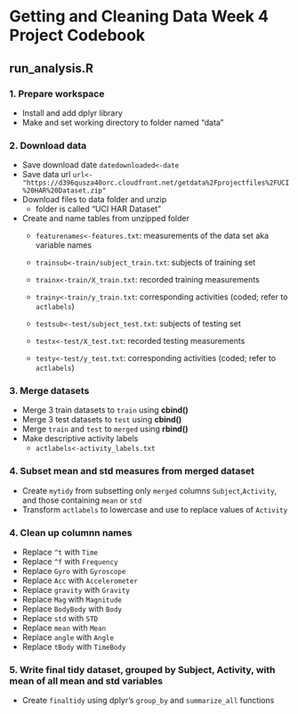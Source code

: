 Getting and Cleaning Data Week 4 Project Codebook
=================================================

run\_analysis.R
---------------

### **1. Prepare workspace**

-   Install and add dplyr library
-   Make and set working directory to folder named “data”

### **2. Download data**

-   Save download date `datedownloaded<-date`
-   Save data url
    `url<-"https://d396qusza40orc.cloudfront.net/getdata%2Fprojectfiles%2FUCI%20HAR%20Dataset.zip"`
-   Download files to data folder and unzip
    -   folder is called “UCI HAR Dataset”
-   Create and name tables from unzipped folder
    -   `featurenames<-features.txt`: measurements of the data set aka
        variable names

    -   `trainsub<-train/subject_train.txt`: subjects of training set
    -   `trainx<-train/X_train.txt`: recorded training measurements
    -   `trainy<-train/y_train.txt`: corresponding activities (coded;
        refer to `actlabels`)

    -   `testsub<-test/subject_test.txt`: subjects of testing set
    -   `testx<-test/X_test.txt`: recorded testing measurements
    -   `testy<-test/y_test.txt`: corresponding activities (coded; refer
        to `actlabels`)

### **3. Merge datasets**

-   Merge 3 train datasets to `train` using **cbind()**
-   Merge 3 test datasets to `test` using **cbind()**
-   Merge `train` and `test` to `merged` using **rbind()**
-   Make descriptive activity labels
    -   `actlabels<-activity_labels.txt`

### **4. Subset mean and std measures from merged dataset**

-   Create `mytidy` from subsetting only `merged` columns
    `Subject`,`Activity`, and those containing `mean` or `std`
-   Transform `actlabels` to lowercase and use to replace values of
    `Activity`

### **4. Clean up columnn names**

-   Replace `^t` with `Time`
-   Replace `^f` with `Frequency`
-   Replace `Gyro` with `Gyroscope`
-   Replace `Acc` with `Accelerometer`
-   Replace `gravity` with `Gravity`
-   Replace `Mag` with `Magnitude`
-   Replace `BodyBody` with `Body`
-   Replace `std` with `STD`
-   Replace `mean` with `Mean`
-   Replace `angle` with `Angle`
-   Replace `tBody` with `TimeBody`

### **5. Write final tidy dataset, grouped by Subject, Activity, with mean of all mean and std variables**

-   Create `finaltidy` using dplyr’s `group_by` and `summarize_all`
    functions
